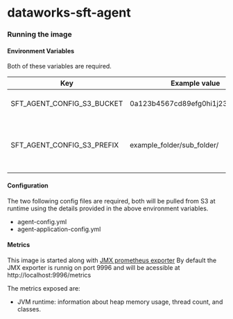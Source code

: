 # dataworks-sft-agent

### Running the image

#### Environment Variables

Both of these variables are required.

|             Key            |          Example value           |                       Description                        |
|----------------------------|----------------------------------|----------------------------------------------------------|
| SFT_AGENT_CONFIG_S3_BUCKET | 0a123b4567cd89efg0hi1j23k4l5mn67 | The ID of the config S3 bucket                           |
| SFT_AGENT_CONFIG_S3_PREFIX | example_folder/sub_folder/       | The directory path of the config files within the bucket |

#### Configuration

The two following config files are required, both will be pulled from S3 at runtime using the details provided in the
above environment variables.

* agent-config.yml
* agent-application-config.yml

#### Metrics
This image is started along with [JMX prometheus exporter](https://github.com/prometheus/jmx_exporter)
By default the JMX exporter is runnig on port 9996 and will be acessible at http://localhost:9996/metrics

The metrics exposed are:
- JVM runtime: information about heap memory usage, thread count, and classes. 
